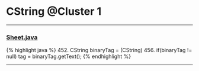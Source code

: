# CString @Cluster 1

***

### [Sheet.java](https://searchcode.com/codesearch/view/97394323/)
{% highlight java %}
452. CString binaryTag = (CString)
456. if(binaryTag != null) tag = binaryTag.getText();
{% endhighlight %}

***

